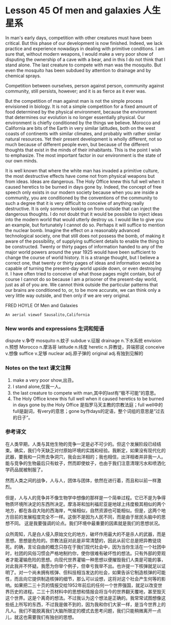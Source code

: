 # Lesson 45 Of men and galaxies 人生星系
In man's early days, competition with other creatures must have been critical. But this phase of our development is now finished. Indeed, we lack practice and experience nowadays in dealing with primitive conditions. I am sure that, without modern weapons, I would make a very poor show of disputing the ownership of a cave with a bear, and in this I do not think that I stand alone. The last creature to compete with man was the mosquito. But even the mosquito has been subdued by attention to drainage and by chemical sprays.

Competition between ourselves, person against person, community against community, still persists, however; and it is as fierce as it ever was.

But the competition of man against man is not the simple process envisioned in biology. It is not a simple competition for a fixed amount of food determined by the physical environment, because the environment that determines our evolution is no longer essentially physical. Our environment is chiefly conditioned by the things we believe. Morocco and California are bits of the Earth in very similar latitudes, both on the west coasts of continents with similar climates, and probably with rather similar natural resources. Yet their present development is wholly different, not so much because of different people even, but because of the different thoughts that exist in the minds of their inhabitants. This is the point I wish to emphasize. The most important factor in our environment is the state of our own minds.

It is well known that where the white man has invaded a primitive culture, the most destructive effects have come not from physical weapons but from ideas. Ideas are dangerous. The Holy Office knew this full well when it caused heretics to be burned in days gone by. Indeed, the concept of free speech only exists in our modern society because when you are inside a community, you are conditioned by the conventions of the community to such a degree that it is very difficult to conceive of anything really destructive. It is only someone looking on from outside that can inject the dangerous thoughts. I do not doubt that it would be possible to inject ideas into the modern world that would utterly destroy us. I would like to give you an example, but fortunately I cannot do so. Perhaps it will suffice to mention the nuclear bomb. Imagine the effect on a reasonably advanced technological society, one that still does not possess the bomb, of making it aware of the possibility, of supplying sufficient details to enable the thing to be constructed. Twenty or thirty pages of information handed to any of the major world powers around the year 1925 would have been sufficient to change the course of world history. It is a strange thought, but I believe a correct one, that twenty or thirty pages of ideas and information would be capable of turning the present-day world upside down, or even destroying it. I have often tried to conceive of what those pages might contain, but of course I cannot do so because I am a prisoner of the present-day world, just as all of you are. We cannot think outside the particular patterns that our brains are conditioned to, or, to be more accurate, we can think only a very little way outside, and then only if we are very original.

FRED HOYLE Of Men and Galaxies
	
	
	An aerial viewof Sausalito,California

### New words and expressions 生词和短语

dispute v.争夺
	mosquito n.蚊子
	subdue v.征服
	drainage n.下水系统
	envision n.预想
	Morocco n.摩洛哥
	latitude n.纬度
	heretic n.异教徒，异端邪说
	conceive v.想像
	suffice v.足够
	nuclear adj.原子弹的
	original adj.有独到见解的

### Notes on the text 课文注释

1. make a very poor show,出丑。
2. I stand alone,仅我一人。
3. the last creature to compete with man,其中的last有“极不可能”的意思。
4. The Holy Office knew this full well when it caused heretics to be burned in days gone by.the Holy Office 是指罗马天主教的宗教法庭；full well中的full是副词，有very的意思；gone by作days的定语，整个词组的意思是“过去的日子”。

### 参考译文

在人类早期，人类与其他生物的竞争一定是必不可少的。但这个发展阶段已经结束。确实，我们今天缺乏对付原始环境的实践和经验。我断定，如果没有现代化的武器，要我和一只熊去争洞穴，我会出洋相的；我也相信，出洋相者并非我一人。能与竞争的生物最后只有蚊子，然而即使蚊子，也由于我们注意清理污水和喷洒化学药品就被制服了。

然而人类之间的战争，人与人，团体与团体，依然在进行着，而且和以前一样激烈。

但是，人与人的竞争并不像生物学中想像的那样是一个简单过程。它已不是为争得物质环境所决定的东西所决定。摩洛哥和加利福尼亚是地球上纬度极其相似的两个地方，都在各自大陆的西海岸，气候相似，自然资源也可能相似。但是，这两个地方目前的发展程度完全不一样。这倒不是因为人民不同，而是由于居民头脑中的思想不同。 这是我要强调的论点。我们环境中最重要的因素就是我们的思想状况。

众所周知，凡是白人侵入原始文化的地方，破坏作用最大的不是杀人的武器，而是思想。思想是危险的。宗教法庭对此是非常清楚的，因此从前它总是把异教徒烧死。的确，言论自由的概念只存在于我们现代社会中，因为当你生活在一个社团中时，社团的风俗习惯会严格地制约你，使你很难有破坏性的想法。只有外部的旁观者才能灌输危险的思想。向现代世界灌输一种思想以便摧毁我们人类是可能的事，对此我并不怀疑。我愿为你举个例子，但幸亏我举不出。也许提一下核弹就足以证明了。对一个尚未拥有核弹、但科技相当发达的社会，如果告诉它制造核弹的可能性，而且向它提供制造核弹的细节，那么可以设想，这将对这个社会产生何等的影响。如果把二三十页的情报交给1952年前后的任何一个世界强国，就足以改变世界历史的进程。二三十页材料中的思想和情报会将当今的世界翻天覆地，甚至毁灭这个世界。这是个离奇的想法。不过我认为这个想法是正确的。我常常试图想像这些纸上所写的东西，不过我是做不到的，因为我和你们大家一样，是当今世界上的凡人。我们不能脱离我们大脑所限定的模式去思考问题，我们只能稍微离开一点儿，就这也需要我们有独创的思想。

